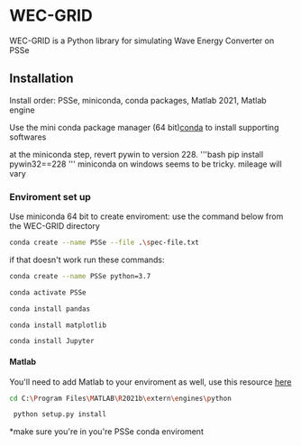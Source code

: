 # WEC-GRID
WEC-GRID is a Python library for simulating Wave Energy Converter on PSSe


## Installation

Install order: PSSe, miniconda, conda packages, Matlab 2021, Matlab engine

Use the mini conda package manager (64 bit)[conda](https://docs.conda.io/en/latest/miniconda.html) to install supporting softwares

at the miniconda step, revert pywin to version 228.
'''bash
pip install pywin32==228
'''
miniconda on windows seems to be tricky. mileage will vary

### Enviroment set up

Use miniconda 64 bit to create enviroment: use the command below from the WEC-GRID directory

```bash
conda create --name PSSe --file .\spec-file.txt
```
if that doesn't work run these commands:

```bash
conda create --name PSSe python=3.7 
```
```bash
conda activate PSSe
```
```bash
conda install pandas
```
```bash
conda install matplotlib
```
```bash
conda install Jupyter
```

#### Matlab
You'll need to add Matlab to your enviroment as well, use this resource [here](https://www.mathworks.com/help/matlab/matlab_external/install-the-matlab-engine-for-python.html)


```bash
cd C:\Program Files\MATLAB\R2021b\extern\engines\python
```
```bash
 python setup.py install
```
*make sure you're in you're PSSe conda enviroment
